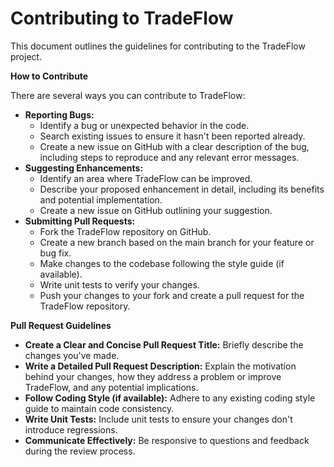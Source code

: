 # Contributing to TradeFlow

This document outlines the guidelines for contributing to the TradeFlow project.

**How to Contribute**

There are several ways you can contribute to TradeFlow:

- **Reporting Bugs:**
  - Identify a bug or unexpected behavior in the code.
  - Search existing issues to ensure it hasn't been reported already.
  - Create a new issue on GitHub with a clear description of the bug, including steps to reproduce and any relevant error messages.
- **Suggesting Enhancements:**
  - Identify an area where TradeFlow can be improved.
  - Describe your proposed enhancement in detail, including its benefits and potential implementation.
  - Create a new issue on GitHub outlining your suggestion.
- **Submitting Pull Requests:**
  - Fork the TradeFlow repository on GitHub.
  - Create a new branch based on the main branch for your feature or bug fix.
  - Make changes to the codebase following the style guide (if available).
  - Write unit tests to verify your changes.
  - Push your changes to your fork and create a pull request for the TradeFlow repository.

**Pull Request Guidelines**

- **Create a Clear and Concise Pull Request Title:** Briefly describe the changes you've made.
- **Write a Detailed Pull Request Description:** Explain the motivation behind your changes, how they address a problem or improve TradeFlow, and any potential implications.
- **Follow Coding Style (if available):** Adhere to any existing coding style guide to maintain code consistency.
- **Write Unit Tests:** Include unit tests to ensure your changes don't introduce regressions.
- **Communicate Effectively:** Be responsive to questions and feedback during the review process.
